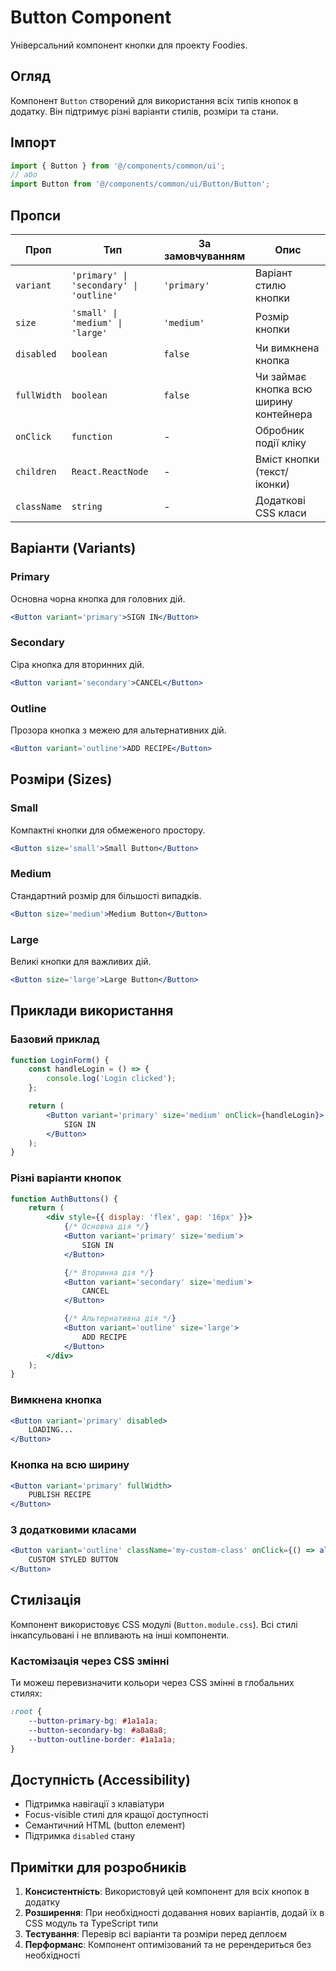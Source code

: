 # Button Component

Універсальний компонент кнопки для проекту Foodies.

## Огляд

Компонент `Button` створений для використання всіх типів кнопок в додатку. Він підтримує різні варіанти стилів, розміри та стани.

## Імпорт

```jsx
import { Button } from '@/components/common/ui';
// або
import Button from '@/components/common/ui/Button/Button';
```

## Пропси

| Проп        | Тип                                     | За замовчуванням | Опис                                   |
| ----------- | --------------------------------------- | ---------------- | -------------------------------------- |
| `variant`   | `'primary' \| 'secondary' \| 'outline'` | `'primary'`      | Варіант стилю кнопки                   |
| `size`      | `'small' \| 'medium' \| 'large'`        | `'medium'`       | Розмір кнопки                          |
| `disabled`  | `boolean`                               | `false`          | Чи вимкнена кнопка                     |
| `fullWidth` | `boolean`                               | `false`          | Чи займає кнопка всю ширину контейнера |
| `onClick`   | `function`                              | -                | Обробник події кліку                   |
| `children`  | `React.ReactNode`                       | -                | Вміст кнопки (текст/іконки)            |
| `className` | `string`                                | -                | Додаткові CSS класи                    |

## Варіанти (Variants)

### Primary

Основна чорна кнопка для головних дій.

```jsx
<Button variant='primary'>SIGN IN</Button>
```

### Secondary

Сіра кнопка для вторинних дій.

```jsx
<Button variant='secondary'>CANCEL</Button>
```

### Outline

Прозора кнопка з межею для альтернативних дій.

```jsx
<Button variant='outline'>ADD RECIPE</Button>
```

## Розміри (Sizes)

### Small

Компактні кнопки для обмеженого простору.

```jsx
<Button size='small'>Small Button</Button>
```

### Medium

Стандартний розмір для більшості випадків.

```jsx
<Button size='medium'>Medium Button</Button>
```

### Large

Великі кнопки для важливих дій.

```jsx
<Button size='large'>Large Button</Button>
```

## Приклади використання

### Базовий приклад

```jsx
function LoginForm() {
    const handleLogin = () => {
        console.log('Login clicked');
    };

    return (
        <Button variant='primary' size='medium' onClick={handleLogin}>
            SIGN IN
        </Button>
    );
}
```

### Різні варіанти кнопок

```jsx
function AuthButtons() {
    return (
        <div style={{ display: 'flex', gap: '16px' }}>
            {/* Основна дія */}
            <Button variant='primary' size='medium'>
                SIGN IN
            </Button>

            {/* Вторинна дія */}
            <Button variant='secondary' size='medium'>
                CANCEL
            </Button>

            {/* Альтернативна дія */}
            <Button variant='outline' size='large'>
                ADD RECIPE
            </Button>
        </div>
    );
}
```

### Вимкнена кнопка

```jsx
<Button variant='primary' disabled>
    LOADING...
</Button>
```

### Кнопка на всю ширину

```jsx
<Button variant='primary' fullWidth>
    PUBLISH RECIPE
</Button>
```

### З додатковими класами

```jsx
<Button variant='outline' className='my-custom-class' onClick={() => alert('Clicked!')}>
    CUSTOM STYLED BUTTON
</Button>
```

## Стилізація

Компонент використовує CSS модулі (`Button.module.css`). Всі стилі інкапсульовані і не впливають на інші компоненти.

### Кастомізація через CSS змінні

Ти можеш перевизначити кольори через CSS змінні в глобальних стилях:

```css
:root {
    --button-primary-bg: #1a1a1a;
    --button-secondary-bg: #a8a8a8;
    --button-outline-border: #1a1a1a;
}
```

## Доступність (Accessibility)

-   Підтримка навігації з клавіатури
-   Focus-visible стилі для кращої доступності
-   Семантичний HTML (button елемент)
-   Підтримка `disabled` стану

## Примітки для розробників

1. **Консистентність**: Використовуй цей компонент для всіх кнопок в додатку
2. **Розширення**: При необхідності додавання нових варіантів, додай їх в CSS модуль та TypeScript типи
3. **Тестування**: Перевір всі варіанти та розміри перед деплоєм
4. **Перформанс**: Компонент оптимізований та не ререндериться без необхідності
